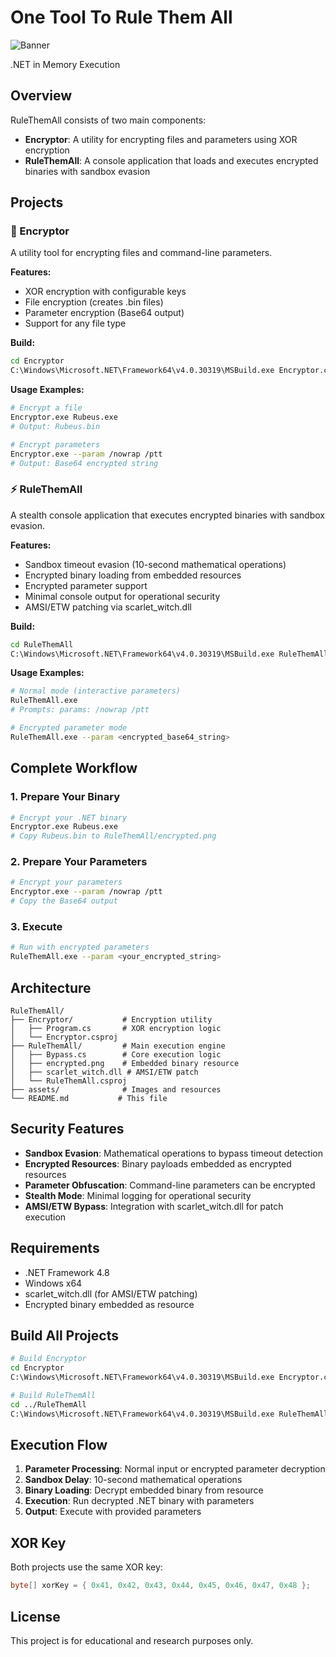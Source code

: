 # One Tool To Rule Them All

![Banner](assets/banner.)

.NET in Memory Execution

## Overview

RuleThemAll consists of two main components:

- **Encryptor**: A utility for encrypting files and parameters using XOR encryption
- **RuleThemAll**: A console application that loads and executes encrypted binaries with sandbox evasion

## Projects

### 🔐 Encryptor

A utility tool for encrypting files and command-line parameters.

**Features:**
- XOR encryption with configurable keys
- File encryption (creates .bin files)
- Parameter encryption (Base64 output)
- Support for any file type

**Build:**
```bash
cd Encryptor
C:\Windows\Microsoft.NET\Framework64\v4.0.30319\MSBuild.exe Encryptor.csproj /p:Configuration=Release
```

**Usage Examples:**
```bash
# Encrypt a file
Encryptor.exe Rubeus.exe
# Output: Rubeus.bin

# Encrypt parameters
Encryptor.exe --param /nowrap /ptt
# Output: Base64 encrypted string
```

### ⚡ RuleThemAll

A stealth console application that executes encrypted binaries with sandbox evasion.

**Features:**
- Sandbox timeout evasion (10-second mathematical operations)
- Encrypted binary loading from embedded resources
- Encrypted parameter support
- Minimal console output for operational security
- AMSI/ETW patching via scarlet_witch.dll

**Build:**
```bash
cd RuleThemAll
C:\Windows\Microsoft.NET\Framework64\v4.0.30319\MSBuild.exe RuleThemAll.csproj /p:Configuration=Release /p:Platform=x64
```

**Usage Examples:**
```bash
# Normal mode (interactive parameters)
RuleThemAll.exe
# Prompts: params: /nowrap /ptt

# Encrypted parameter mode
RuleThemAll.exe --param <encrypted_base64_string>
```

## Complete Workflow

### 1. Prepare Your Binary
```bash
# Encrypt your .NET binary
Encryptor.exe Rubeus.exe
# Copy Rubeus.bin to RuleThemAll/encrypted.png
```

### 2. Prepare Your Parameters
```bash
# Encrypt your parameters
Encryptor.exe --param /nowrap /ptt
# Copy the Base64 output
```

### 3. Execute
```bash
# Run with encrypted parameters
RuleThemAll.exe --param <your_encrypted_string>
```

## Architecture

```
RuleThemAll/
├── Encryptor/           # Encryption utility
│   ├── Program.cs       # XOR encryption logic
│   └── Encryptor.csproj
├── RuleThemAll/         # Main execution engine
│   ├── Bypass.cs        # Core execution logic
│   ├── encrypted.png    # Embedded binary resource
│   ├── scarlet_witch.dll # AMSI/ETW patch
│   └── RuleThemAll.csproj
├── assets/              # Images and resources
└── README.md           # This file
```

## Security Features

- **Sandbox Evasion**: Mathematical operations to bypass timeout detection
- **Encrypted Resources**: Binary payloads embedded as encrypted resources
- **Parameter Obfuscation**: Command-line parameters can be encrypted
- **Stealth Mode**: Minimal logging for operational security
- **AMSI/ETW Bypass**: Integration with scarlet_witch.dll for patch execution

## Requirements

- .NET Framework 4.8
- Windows x64
- scarlet_witch.dll (for AMSI/ETW patching)
- Encrypted binary embedded as resource

## Build All Projects

```bash
# Build Encryptor
cd Encryptor
C:\Windows\Microsoft.NET\Framework64\v4.0.30319\MSBuild.exe Encryptor.csproj /p:Configuration=Release

# Build RuleThemAll
cd ../RuleThemAll
C:\Windows\Microsoft.NET\Framework64\v4.0.30319\MSBuild.exe RuleThemAll.csproj /p:Configuration=Release /p:Platform=x64
```

## Execution Flow

1. **Parameter Processing**: Normal input or encrypted parameter decryption
2. **Sandbox Delay**: 10-second mathematical operations
3. **Binary Loading**: Decrypt embedded binary from resource
4. **Execution**: Run decrypted .NET binary with parameters
5. **Output**: Execute with provided parameters

## XOR Key

Both projects use the same XOR key:
```csharp
byte[] xorKey = { 0x41, 0x42, 0x43, 0x44, 0x45, 0x46, 0x47, 0x48 };
```

## License

This project is for educational and research purposes only. 